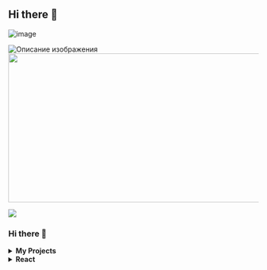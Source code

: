 ## Hi there 👋

![image](https://img.shields.io/badge/lenovo%20laptop-E2231A?style=for-the-badge&logo=lenovo&logoColor=white)

<img alt="Описание изображения" src="https://i.gifer.com/Fdfb.gif" />

<div align="center">
  <img src="https://media.giphy.com/media/dWesBcTLavkZuG35MI/giphy.gif" width="600" height="300"/>
</div>

<p align="left">
  <a href="https://skillicons.dev">
    <img src="https://skillicons.dev/icons?i=html,css,js,sass,ts,react,vite,nodejs,nextjs,npm,bootstrap,git,figma,vscode" />
  </a>
</p>

### Hi there 👋

<details><summary><b>My Projects</b></summary>
  <ul>
    <li><a href="https://github.com/VladRevucki/Alivio_page">Alivio page</a></li>
    <li><a href="https://github.com/VladRevucki/Aivazovski_page">Aivazovski page</a></li>
    <li><a href="https://vladrevucki.github.io/Live-streaming">Live streaming page</a></li>
    <li><a href="https://github.com/VladRevucki/Lionic">Lionic</a></li>
    <li><a href="https://github.com/VladRevucki/Hotels">Hotels page</a></li>
    <li><a href="https://github.com/VladRevucki/Evklid">Evklid page</a></li>
    <li><a href="https://github.com/VladRevucki/radio-W-Wave">Radio-W-Wave</a></li>
    <li><a href="https://github.com/VladRevucki/skillbox">Skillbox page</a></li>
    <li><a href="https://github.com/VladRevucki/List-films">List-films</a></li>
    <li><a href="https://github.com/VladRevucki/github-pages">Application with the ability to manipulate data in a table</a></li>
  </ul>
</details>

<details><summary><b>React</b></summary>  
  <ul>
    <li><a href="https://react-cards-app-yw1h.onrender.com">React App</a></li>
  </ul>  
</details>


